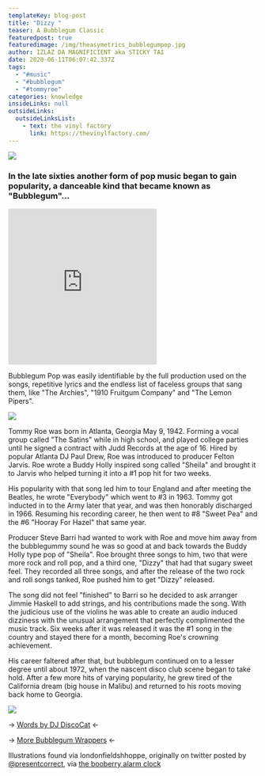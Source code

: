 ```yaml
---
templateKey: blog-post
title: "Dizzy "
teaser: A Bubblegum Classic
featuredpost: true
featuredimage: /img/theasymetrics_bubblegumpop.jpg
author: IZLAZ DA MAGNIFICIENT aka STICKY TAI
date: 2020-06-11T06:07:42.337Z
tags:
  - "#music"
  - "#bubblegum"
  - "#tommyroe"
categories: knowledge
insideLinks: null
outsideLinks:
  outsideLinksList:
    - text: the vinyl factory
      link: https://thevinylfactory.com/
---
```

![](/img/e0f1_3.jpg)

### In the late sixties another form of pop music began to gain popularity, a danceable kind that became known as "Bubblegum"...

<iframe width="300" height="315" src="https://www.youtube.com/embed/EYCUOS3wIvo" frameborder="0" allow="accelerometer; autoplay; encrypted-media; gyroscope; picture-in-picture" allowfullscreen></iframe>

Bubblegum Pop was easily identifiable by the full production used on the songs, repetitive lyrics and the endless list of faceless groups that sang them, like "The Archies", "1910 Fruitgum Company" and "The Lemon Pipers". 

![](/img/e768_3.jpg)

Tommy Roe was born in Atlanta, Georgia May 9, 1942. Forming a vocal group called "The Satins" while in high school, and played college parties until he signed a contract with Judd Records at the age of 16. Hired by popular Atlanta DJ Paul Drew, Roe was introduced to producer Felton Jarvis. Roe wrote a Buddy Holly inspired song called "Sheila" and brought it to Jarvis who helped turning it into a #1 pop hit for two weeks. 

His popularity with that song led him to tour England and after meeting the Beatles, he wrote "Everybody" which went to #3 in 1963. Tommy got inducted in to the Army later that year, and was then honorably discharged in 1966. Resuming his recording career, he then went to #8 "Sweet Pea" and the #6 "Hooray For Hazel" that same year. 

Producer Steve Barri had wanted to work with Roe and move him away from the bubblegummy sound he was so good at and back towards the Buddy Holly type pop of "Sheila". Roe brought three songs to him, two that were more rock and roll pop, and a third one, "Dizzy" that had that sugary sweet feel. They recorded all three songs, and after the release of the two rock and roll songs tanked, Roe pushed him to get "Dizzy" released. 

The song did not feel "finished" to Barri so he decided to ask arranger Jimmie Haskell to add strings, and his contributions made the song. With the judicious use of the violins he was able to create an audio induced dizziness with the unusual arrangement that perfectly complimented the music track. Six weeks after it was released it was the #1 song in the country and stayed there for a month, becoming Roe's crowning achievement. 

His career faltered after that, but bubblegum continued on to a lesser degree until about 1972, when the nascent disco club scene began to take hold. After a few more hits of varying popularity, he grew tired of the California dream (big house in Malibu) and returned to his roots moving back home to Georgia.

![](/img/e899_3.jpg)

\-> [Words by DJ DiscoCat](https://www.youtube.com/user/DJDiscoCatV2) <-

\-> [More Bubblegum Wrappers](http://blog.londonfieldsshoppe.com/2011/06/19/vintage-bubble-gum-wrappers) <-

Illustrations found via londonfieldshhoppe, originally on twitter posted by [@presentcorrect](http://twitter.com/#!/presentcorrect), via [the booberry alarm clock](http://thebooberryalarmclock.blogspot.com/)
